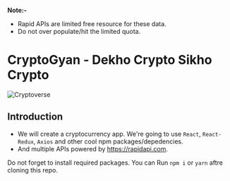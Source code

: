 **Note:-**

* Rapid APIs are limited free resource for these data.
* Do not over populate/hit the limited quota. 

# CryptoGyan - Dekho Crypto Sikho Crypto

![Cryptoverse](https://i.ibb.co/8gh5Jc8/image.png)

## Introduction

* We will create a cryptocurrency app. We're going to use `React`, `React-Redux`, `Axios` and other cool npm packages/depedencies.
* And multiple APIs powered by https://rapidapi.com.

Do not forget to install required packages. You can Run `npm i` or `yarn` aftre cloning this repo.

